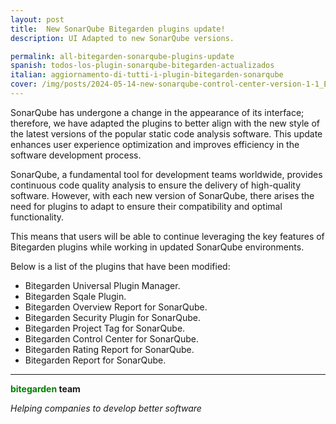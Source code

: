 ```yaml
---
layout: post
title:  New SonarQube Bitegarden plugins update!
description: UI Adapted to new SonarQube versions.

permalink: all-bitegarden-sonarqube-plugins-update
spanish: todos-los-plugin-sonarqube-bitegarden-actualizados
italian: aggiornamento-di-tutti-i-plugin-bitegarden-sonarqube
cover: /img/posts/2024-05-14-new-sonarqube-control-center-version-1-1_ENG.png
---
```


SonarQube has undergone a change in the appearance of its interface; therefore, we have adapted the plugins to better align with the new style of the latest versions of the popular static code analysis software. This update enhances user experience optimization and improves efficiency in the software development process.

SonarQube, a fundamental tool for development teams worldwide, provides continuous code quality analysis to ensure the delivery of high-quality software. However, with each new version of SonarQube, there arises the need for plugins to adapt to ensure their compatibility and optimal functionality.

This means that users will be able to continue leveraging the key features of Bitegarden plugins while working in updated SonarQube environments.

Below is a list of the plugins that have been modified:



- Bitegarden Universal Plugin Manager.
- Bitegarden Sqale Plugin.
- Bitegarden Overview Report for SonarQube.
- Bitegarden Security Plugin for SonarQube.
- Bitegarden Project Tag for SonarQube.
- Bitegarden Control Center for SonarQube.
- Bitegarden Rating Report for SonarQube.
- Bitegarden Report for SonarQube.

---
**<span style="color: green">bitegarden</span> team**

_Helping companies to develop better software_
